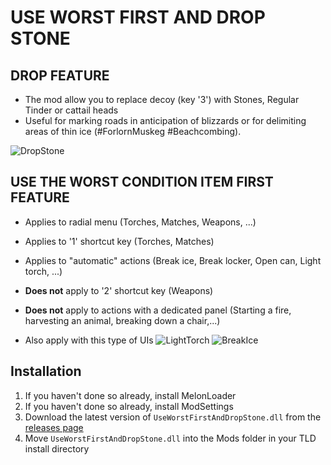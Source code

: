 # USE WORST FIRST AND DROP STONE

## DROP FEATURE
- The mod allow you to replace decoy (key '3') with Stones, Regular Tinder or cattail heads
- Useful for marking roads in anticipation of blizzards or for delimiting areas of thin ice (#ForlornMuskeg #Beachcombing).

![DropStone](https://github.com/RomainDeschampsFR/UseTheWorstFirstAndDropStone/assets/38351288/5cee1bcb-d21e-492e-a241-df018dd9603f)


## USE THE WORST CONDITION ITEM FIRST FEATURE
- Applies to radial menu (Torches, Matches, Weapons, ...)
- Applies to '1' shortcut key (Torches, Matches)
- Applies to "automatic" actions (Break ice, Break locker, Open can, Light torch, ...)
- **Does not** apply to '2' shortcut key (Weapons)
- **Does not** apply to actions with a dedicated panel (Starting a fire, harvesting an animal, breaking down a chair,...)

- Also apply with this type of UIs 
![LightTorch](https://github.com/RomainDeschampsFR/UseTheWorstFirstAndDropStone/assets/38351288/a7e9ed73-c437-4228-af13-93fbfea8969e)
![BreakIce](https://github.com/RomainDeschampsFR/UseTheWorstFirstAndDropStone/assets/38351288/9c98db43-d068-4fdb-a29d-bd2a35b82c13)

## Installation

1. If you haven't done so already, install MelonLoader
2. If you haven't done so already, install ModSettings
3. Download the latest version of `UseWorstFirstAndDropStone.dll` from the [releases page](https://github.com/RomainDeschampsFR/UseWorstFirstAndDropStone/releases)
4. Move `UseWorstFirstAndDropStone.dll` into the Mods folder in your TLD install directory
